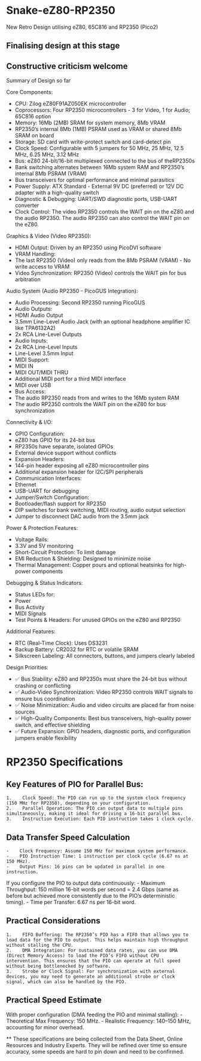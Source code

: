 # Snake-eZ80-RP2350
New Retro Design utilising eZ80, 65C816 and RP2350 (Pico2)

## Finalising design at this stage ##
## Constructive criticism welcome ##

Summary of Design so far

Core Components:
- CPU: Zilog eZ80F91AZ050EK microcontroller
- Coprocessors: Four RP2350 microcontrollers - 3 for Video, 1 for Audio; 65C816 option
- Memory:	16Mb (2MB) SRAM for system memory, 8Mb VRAM
- RP2350’s internal 8Mb (1MB) PSRAM used as VRAM or shared 8Mb SRAM on board
- Storage: SD card with write-protect switch and card-detect pin
- Clock Speed: Configurable with 5 jumpers for 50 MHz, 25 MHz, 12.5 MHz, 6.25 MHz, 3.12 MHz
- Bus: eZ80 24-bit/16-bit multiplexed connected to the bus of theRP2350s
- Bank switching alternates between 16Mb system RAM and RP2350’s internal 8Mb PSRAM (VRAM)
- Bus transceivers for optimal performance and minimal parasitics
- Power Supply: ATX Standard - External 9V DC (preferred) or 12V DC adapter with a high-quality switch
- Diagnostic & Debugging: UART/SWD diagnostic ports, USB-UART converter
- Clock Control: The video RP2350 controls the WAIT pin on the eZ80 and the audio RP2350. The audio RP2350 can also control the WAIT pin on the eZ80.

Graphics & Video (Video RP2350):
-	HDMI Output: Driven by an RP2350 using PicoDVI software
-	VRAM Handling:
-	The last RP2350 (Video) only reads from the 8Mb PSRAM (VRAM) - No write access to VRAM
-	Video Synchronization: RP2350 (Video) controls the WAIT pin for bus arbitration

Audio System (Audio RP2350 - PicoGUS Integration):
-	Audio Processing: Second RP2350 running PicoGUS
-	Audio Outputs:
  -	HDMI Audio Output
  -	3.5mm Line-Level Audio Jack (with an optional headphone amplifier IC like TPA6132A2)
  -	2x RCA Line-Level Outputs
-	Audio Inputs:
  -	2x RCA Line-Level Inputs
  -	Line-Level 3.5mm Input
-	MIDI Support:
  -	MIDI IN
  -	MIDI OUT/MIDI THRU
  -	Additional MIDI port for a third MIDI interface
  -	MIDI over USB
-	Bus Access:
  -	The audio RP2350 reads from and writes to the 16Mb system RAM
  -	The audio RP2350 controls the WAIT pin on the eZ80 for bus synchronization

Connectivity & I/O:
-	GPIO Configuration:
-	eZ80 has GPIO for its 24-bit bus
-	RP2350s have separate, isolated GPIOs
-	External device support without conflicts
-	Expansion Headers:
-	144-pin header exposing all eZ80 microcontroller pins
-	Additional expansion header for I2C/SPI peripherals
-	Communication Interfaces:
-	Ethernet
-	USB-UART for debugging
-	Jumper/Switch Configuration:
-	Bootloader/flash support for RP2350
-	DIP switches for bank switching, MIDI routing, audio output selection
-	Jumper to disconnect DAC audio from the 3.5mm jack

Power & Protection Features:
-	Voltage Rails:
-	3.3V and 5V monitoring
-	Short-Circuit Protection: To limit damage
-	EMI Reduction & Shielding: Designed to minimize noise
-	Thermal Management: Copper pours and optional heatsinks for high-power components

Debugging & Status Indicators:
-	Status LEDs for:
-	Power
-	Bus Activity
-	MIDI Signals
-	Test Points & Headers: For unused GPIOs on the eZ80 and RP2350

Additional Features:
-	RTC (Real-Time Clock): Uses DS3231
-	Backup Battery: CR2032 for RTC or volatile SRAM
-	Silkscreen Labeling: All connectors, buttons, and jumpers clearly labeled

Design Priorities:

- ✅ Bus Stability: eZ80 and RP2350s must share the 24-bit bus without crashing or conflicting
- ✅ Audio-Video Synchronization: Video RP2350 controls WAIT signals to ensure bus coordination
- ✅ Noise Minimization: Audio and video circuits are placed far from noise sources
- ✅ High-Quality Components: Best bus transceivers, high-quality power switch, and effective shielding
- ✅ Future Expansion: GPIO headers, diagnostic ports, and configuration jumpers enable flexibility

# RP2350 Specifications #

## Key Features of PIO for Parallel Bus: ##
    1.    Clock Speed: The PIO can run up to the system clock frequency (150 MHz for RP2350), depending on your configuration.
    2.    Parallel Operation: The PIO can output data to multiple pins simultaneously, making it ideal for driving a 16-bit parallel bus.
    3.    Instruction Execution: Each PIO instruction takes 1 clock cycle.

## Data Transfer Speed Calculation ## 
    -    Clock Frequency: Assume 150 MHz for maximum system performance.
    -    PIO Instruction Time: 1 instruction per clock cycle (6.67 ns at 150 MHz).
    -    Output Pins: 16 pins can be updated in parallel in one instruction.

If you configure the PIO to output data continuously:
    -    Maximum Throughput: 150 million 16-bit words per second = 2.4 Gbps (same as before but achieved more consistently due to the PIO’s deterministic timing).
    -    Time per Transfer: 6.67 ns per 16-bit word.

## Practical Considerations ## 
    1.    FIFO Buffering: The RP2350’s PIO has a FIFO that allows you to load data for the PIO to output. This helps maintain high throughput without stalling the CPU.
    2.    DMA Integration: For sustained data rates, you can use DMA (Direct Memory Access) to load the PIO’s FIFO without CPU intervention. This ensures that the PIO can operate at full speed without being bottlenecked by software.
    3.    Strobe or Clock Signal: For synchronization with external devices, you may need to generate an additional strobe or clock signal, which can also be handled by the PIO.

## Practical Speed Estimate ## 

With proper configuration (DMA feeding the PIO and minimal stalling):
    -    Theoretical Max Frequency: 150 MHz.
    -    Realistic Frequency: 140–150 MHz, accounting for minor overhead.

** These specifications are being collected from the Data Sheet, Online Resources and Industry Experts.
They will be refined over time so ensure accuracy, some speeds are hard to pin down and need to be confirmed.
